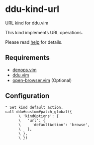# ddu-kind-url

URL kind for ddu.vim

This kind implements URL operations.

Please read [help](doc/ddu-kind-url.txt) for details.

## Requirements

- [denops.vim](https://github.com/vim-denops/denops.vim)
- [ddu.vim](https://github.com/Shoguo/ddu.vim)
- [open-browser.vim](https://github.com/tyru/open-browser.vim) (Optional)

## Configuration

```vim
" Set kind default action.
call ddu#custom#patch_global({
      \ 'kindOptions': {
      \   'url': {
      \     'defaultAction': 'browse',
      \   },
      \ },
      \ })
```
